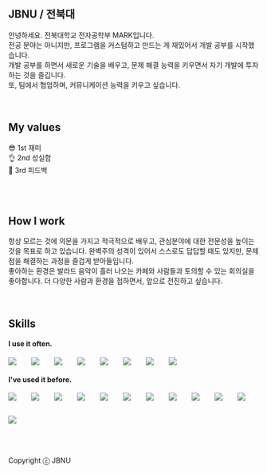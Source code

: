 ## JBNU / 전북대
안녕하세요. 전북대학교 전자공학부 MARK입니다.<br />
전공 분야는 아니지만, 프로그램을 커스텀하고 만드는 게 재밌어서 개발 공부를 시작했습니다.<br />
개발 공부를 하면서 새로운 기술을 배우고, 문제 해결 능력을 키우면서 자기 개발에 투자하는 것을 즐깁니다.<br />
또, 팀에서 협업하며, 커뮤니케이션 능력을 키우고 싶습니다.
<br />
<br />
<br />
## My values
😎 1st 재미<br />
👌 2nd 성실함<br />
🦻 3rd 피드백<br />
<br />
<br />
<br />
## How I work
항상 모르는 것에 의문을 가지고 적극적으로 배우고, 관심분야에 대한 전문성을 높이는 것을 목표로 하고 있습니다. 완벽주의 성격이 있어서 스스로도 답답할 때도 있지만, 문제점을 해결하는 과정을 즐겁게 받아들입니다.<br />
좋아하는 환경은 발라드 음악이 흘러 나오는 카페와 사람들과 토의할 수 있는 회의실을 좋아합니다. 더 다양한 사람과 환경을 접하면서, 앞으로 전진하고 싶습니다.
<br />
<br />
<br />
## Skills
#### I use it often.
<div style="display:flex;gap:30px;flex-wrap:wrap;">
  <img src="https://img.shields.io/badge/js-F7DF1E?style=for-the-badge&logo=javascript&logoColor=black">
  <img src="https://img.shields.io/badge/ts-3178C6?style=for-the-badge&logo=typescript&logoColor=white">
  <img src="https://img.shields.io/badge/express-000000?style=for-the-badge&logo=express&logoColor=white">
  <img src="https://img.shields.io/badge/nestjs-E0234E?style=for-the-badge&logo=nestjs&logoColor=white">
  <img src="https://img.shields.io/badge/react-61DAFB?style=for-the-badge&logo=react&logoColor=black">
  <img src="https://img.shields.io/badge/MySQL-4479A1?style=for-the-badge&logo=mysql&logoColor=white">
  <img src="https://img.shields.io/badge/Babel-F9DC3E?style=for-the-badge&logo=Babel&logoColor=black">
  <img src="https://img.shields.io/badge/Webpack-8DD6F9?style=for-the-badge&logo=Webpack&logoColor=black">
</div>

#### I've used it before.
<div style="display:flex;gap:30px;flex-wrap:wrap;">
   <img src="https://img.shields.io/badge/Android-3DDC84?style=for-the-badge&logo=android&logoColor=white">
  <img src="https://img.shields.io/badge/iOS-000000?style=for-the-badge&logo=iOS&logoColor=white">
  <img src="https://img.shields.io/badge/Java-007396?style=for-the-badge&logo=Java&logoColor=white">
  <img src="https://img.shields.io/badge/Kotlin-7F52FF?style=for-the-badge&logo=Kotlin&logoColor=white">
  <img src="https://img.shields.io/badge/Swift-F05138?style=for-the-badge&logo=Swift&logoColor=white">
  <img src="https://img.shields.io/badge/Docker-2496ED?style=for-the-badge&logo=Docker&logoColor=white">
  <img src="https://img.shields.io/badge/Kubernetes-326CE5?style=for-the-badge&logo=Kubernetes&logoColor=white">
  <img src="https://img.shields.io/badge/Jenkins-D24939?style=for-the-badge&logo=Jenkins&logoColor=white">
  <img src="https://img.shields.io/badge/Elasticsearch-005571?style=for-the-badge&logo=Elasticsearch&logoColor=white">
  <img src="https://img.shields.io/badge/Logstash-005571?style=for-the-badge&logo=Logstash&logoColor=white">
  <img src="https://img.shields.io/badge/kibana-005571?style=for-the-badge&logo=Kibana&logoColor=white">
  <img src="https://img.shields.io/badge/AWS-232F3E?style=for-the-badge&logo=amazonaws&logoColor=white">
</div>
<br />
<br />
<br />

Copyright ⓒ JBNU
